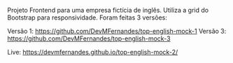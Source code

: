 Projeto Frontend para uma empresa fictícia de inglês.
Utiliza a grid do Bootstrap para responsividade.
Foram feitas 3 versões:

Versão 1: https://github.com/DevMFernandes/top-english-mock-1
  Versão 3: https://github.com/DevMFernandes/top-english-mock-3


Live: https://devmfernandes.github.io/top-english-mock-2/